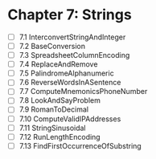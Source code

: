 # Chapter 7: Strings

- [ ] 7.1 InterconvertStringAndInteger
- [ ] 7.2 BaseConversion
- [ ] 7.3 SpreadsheetColumnEncoding
- [ ] 7.4 ReplaceAndRemove
- [ ] 7.5 PalindromeAlphanumeric
- [ ] 7.6 ReverseWordsInASentence
- [ ] 7.7 ComputeMnemonicsPhoneNumber
- [ ] 7.8 LookAndSayProblem
- [ ] 7.9 RomanToDecimal
- [ ] 7.10 ComputeValidIPAddresses
- [ ] 7.11 StringSinusoidal
- [ ] 7.12 RunLengthEncoding
- [ ] 7.13 FindFirstOccurrenceOfSubstring
